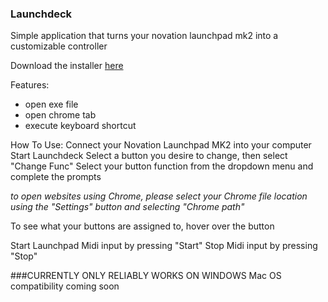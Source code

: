### Launchdeck

Simple application that turns your novation launchpad mk2 into a customizable controller

Download the installer [here](https://drive.google.com/uc?export=download&id=1ARdUEDamPj_tJmoueWLj4UQiUaVzbSqn)

Features:

- open exe file
- open chrome tab
- execute keyboard shortcut

How To Use:
Connect your Novation Launchpad MK2 into your computer
Start Launchdeck
Select a button you desire to change, then select "Change Func"
Select your button function from the dropdown menu and complete the prompts

*to open websites using Chrome, please select your Chrome file location using the "Settings" button and selecting "Chrome path"*

To see what your buttons are assigned to, hover over the button

Start Launchpad Midi input by pressing "Start"
Stop Midi input by pressing "Stop"

###CURRENTLY ONLY RELIABLY WORKS ON WINDOWS
Mac OS compatibility coming soon
